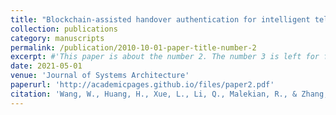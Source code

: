 ```yaml
---
title: "Blockchain-assisted handover authentication for intelligent telehealth in multi-server edge computing environment"
collection: publications
category: manuscripts
permalink: /publication/2010-10-01-paper-title-number-2
excerpt: #'This paper is about the number 2. The number 3 is left for future work.'
date: 2021-05-01
venue: 'Journal of Systems Architecture'
paperurl: 'http://academicpages.github.io/files/paper2.pdf'
citation: 'Wang, W., Huang, H., Xue, L., Li, Q., Malekian, R., & Zhang, Y. (2021).  &quot;Blockchain-assisted handover authentication for intelligent telehealth in multi-server edge computing environment. &quot; <i>Journal of Systems Architecture</i>.  115, 102024.'
---
```

